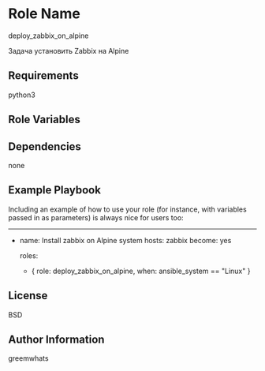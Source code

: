 Role Name
=========

deploy_zabbix_on_alpine

Задача установить Zabbix на Alpine

Requirements
------------

python3

Role Variables
--------------



Dependencies
------------

none 

Example Playbook
----------------

Including an example of how to use your role (for instance, with variables passed in as parameters) is always nice for users too:


---
- name: Install zabbix on Alpine system
  hosts: zabbix
  become: yes


  roles:
     - {  role: deploy_zabbix_on_alpine, when: ansible_system == "Linux" }


License
-------

BSD

Author Information
------------------

greemwhats

